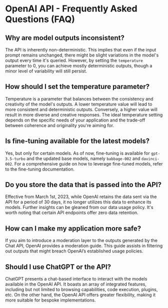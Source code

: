 # OpenAI API - Frequently Asked Questions (FAQ)

## Why are model outputs inconsistent?

The API is inherently non-deterministic. This implies that even if the input prompt remains unchanged, there might be slight variations in the model's output every time it's queried. However, by setting the `temperature` parameter to 0, you can achieve mostly deterministic outputs, though a minor level of variability will still persist.

## How should I set the temperature parameter?

Temperature is a parameter that balances between the consistency and creativity of the model's outputs. A lower temperature value will lead to more consistent and deterministic outputs. Conversely, a higher value will result in more diverse and creative responses. The ideal temperature setting depends on the specific needs of your application and the trade-off between coherence and originality you're aiming for.

## Is fine-tuning available for the latest models?

Yes, but only for certain models. As of now, fine-tuning is available for `gpt-3.5-turbo` and the updated base models, namely `babbage-002` and `davinci-002`. For a comprehensive guide on how to leverage fine-tuned models, refer to the fine-tuning documentation.

## Do you store the data that is passed into the API?

Effective from March 1st, 2023, while OpenAI retains the data sent via the API for a period of 30 days, it no longer utilizes this data to enhance its models. Further insights can be gleaned from our data usage policy. It's worth noting that certain API endpoints offer zero data retention.

## How can I make my application more safe?

If you aim to introduce a moderation layer to the outputs generated by the Chat API, OpenAI provides a moderation guide. This guide assists in filtering out outputs that might breach OpenAI’s established usage policies.

## Should I use ChatGPT or the API?

ChatGPT presents a chat-based interface to interact with the models available in the OpenAI API. It boasts an array of integrated features, including but not limited to browsing capabilities, code execution, plugins, etc. On the other hand, the OpenAI API offers greater flexibility, making it more suitable for bespoke implementations.
